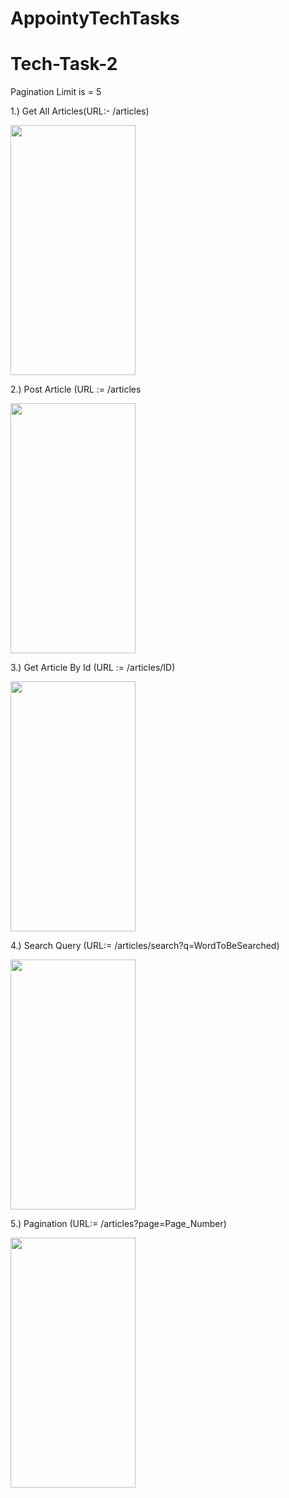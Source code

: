# AppointyTechTasks

# Tech-Task-2

Pagination Limit is = 5

1.) Get All Articles(URL:- /articles)

<img src="https://user-images.githubusercontent.com/58561050/96142062-44f14f00-0f1f-11eb-87ae-7e4c11bc3b98.jpeg" width="200" height="400" />

2.) Post Article (URL := /articles

<img src="https://user-images.githubusercontent.com/58561050/96142176-68b49500-0f1f-11eb-84c0-011e3900bec5.jpeg" width="200" height="400" />

3.) Get Article By Id (URL := /articles/ID)

<img src="https://user-images.githubusercontent.com/58561050/96142055-43c02200-0f1f-11eb-9f50-5ba5cd710c4c.jpeg" width="200" height="400" />

4.) Search Query (URL:= /articles/search?q=WordToBeSearched)

<img src="https://user-images.githubusercontent.com/58561050/96142196-6fdba300-0f1f-11eb-9b0e-8f82541a7b0b.jpeg" width="200" height="400" />

5.) Pagination (URL:= /articles?page=Page_Number)

<img src="https://user-images.githubusercontent.com/58561050/96142168-65b9a480-0f1f-11eb-916c-52b1a16f777b.jpeg" width="200" height="400" />
